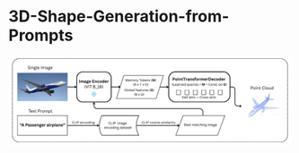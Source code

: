 # 3D-Shape-Generation-from-Prompts
<p align="center">
    <img src="images/model_architecture.png" alt="Overview">
</p>
